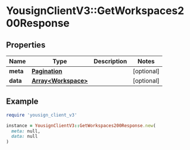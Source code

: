# YousignClientV3::GetWorkspaces200Response

## Properties

| Name | Type | Description | Notes |
| ---- | ---- | ----------- | ----- |
| **meta** | [**Pagination**](Pagination.md) |  | [optional] |
| **data** | [**Array&lt;Workspace&gt;**](Workspace.md) |  | [optional] |

## Example

```ruby
require 'yousign_client_v3'

instance = YousignClientV3::GetWorkspaces200Response.new(
  meta: null,
  data: null
)
```

